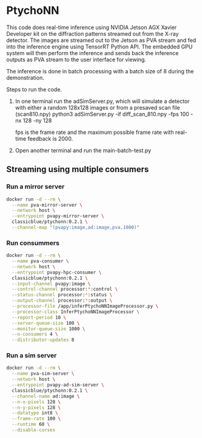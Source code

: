 # PtychoNN

This code does real-time inference using NVIDIA Jetson AGX Xavier Developer kit on the diffraction patterns streamed out from the X-ray detector. The images are streamed out to the Jetson as PVA stream and fed into the inference engine using TensorRT Python API. The embedded GPU system will then perform the inference and sends back the inference outputs as PVA stream to the user interface for viewing. 

The inference is done in batch processing with a batch size of 8 during the demonstration. 


Steps to run the code. 

1. In one terminal run the adSimServer.py, which will simulate a detector with either a random 128x128 images or from a presaved scan file (scan810.npy) 
   python3 adSimServer.py -if diff_scan_810.npy  -fps 100 -nx 128 -ny 128
   
   fps is the frame rate and the maximum possible frame rate with real-time feedback is 2000.
   
2. Open another terminal and run the main-batch-test.py 


## Streaming using multiple consumers
### Run a mirror server
```bash
docker run -d --rm \
  --name pva-mirror-server \
  --network host \
  --entrypoint pvapy-mirror-server \
  classicblue/ptychonn:0.2.1 \
  --channel-map "(pvapy:image,ad:image,pva,1000)"
```

### Run consummers
```bash
docker run -d --rm \
  --name pva-consumer \
  --network host \
  --entrypoint pvapy-hpc-consumer \
  classicblue/ptychonn:0.2.1 \
  --input-channel pvapy:image \
  --control-channel processor:*:control \
  --status-channel processor:*:status \
  --output-channel processor:*:output \
  --processor-file /app/inferPtychoNNImageProcessor.py \
  --processor-class InferPtychoNNImageProcessor \
  --report-period 10 \
  --server-queue-size 100 \
  --monitor-queue-size 1000 \
  --n-consumers 4 \
  --distributor-updates 8
```

### Run a sim server
```bash
docker run -d --rm \
  --name pva-sim-server \
  --network host \
  --entrypoint pvapy-ad-sim-server \
  classicblue/ptychonn:0.2.1 \
  --channel-name ad:image \
  --n-x-pixels 128 \
  --n-y-pixels 128 \
  --datatype int8 \
  --frame-rate 100 \
  --runtime 60 \
  --disable-curses
```